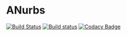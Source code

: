 # ANurbs

[![Build Status](https://travis-ci.org/oberbichler/ANurbs.svg?branch=master)](https://travis-ci.org/oberbichler/ANurbs) [![Build status](https://ci.appveyor.com/api/projects/status/kf75nm0767ofsmeh?svg=true)](https://ci.appveyor.com/project/oberbichler/anurbs) [![Codacy Badge](https://api.codacy.com/project/badge/Grade/1b27893e70444219bda93f542e8dd95c)](https://www.codacy.com/app/oberbichler/ANurbs?utm_source=github.com&amp;utm_medium=referral&amp;utm_content=oberbichler/ANurbs&amp;utm_campaign=Badge_Grade)
